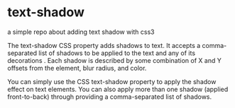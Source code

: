 # text-shadow

a simple repo about adding text shadow with css3

The text-shadow CSS property adds shadows to text. It accepts a comma-separated list of shadows to be applied to the text and any of its decorations . Each shadow is described by some combination of X and Y offsets from the element, blur radius, and color.

You can simply use the CSS text-shadow property to apply the shadow effect on text elements. You can also apply more than one shadow (applied front-to-back) through providing a comma-separated list of shadows.
